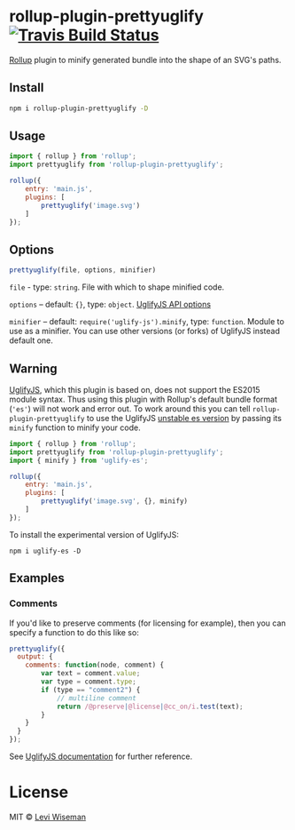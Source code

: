 # rollup-plugin-prettyuglify [![Travis Build Status][travis-img]][travis]

[travis-img]: https://api.travis-ci.org/lwiseman/rollup-plugin-prettyuglify.svg
[travis]: https://travis-ci.org/lwiseman/rollup-plugin-prettyuglify

[Rollup](https://github.com/rollup/rollup) plugin to minify generated bundle into the shape of an SVG's paths.

## Install

```sh
npm i rollup-plugin-prettyuglify -D
```

## Usage

```js
import { rollup } from 'rollup';
import prettyuglify from 'rollup-plugin-prettyuglify';

rollup({
    entry: 'main.js',
    plugins: [
        prettyuglify('image.svg')
    ]
});
```

## Options

```js
prettyuglify(file, options, minifier)
```

`file` - type: `string`. File with which to shape minified code.

`options` – default: `{}`, type: `object`. [UglifyJS API options](https://github.com/mishoo/UglifyJS2#api-reference)

`minifier` – default: `require('uglify-js').minify`, type: `function`. Module to use as a minifier. You can use other versions (or forks) of UglifyJS instead default one.

## Warning

[UglifyJS](https://github.com/mishoo/UglifyJS2), which this plugin is based on, does not support the ES2015 module syntax. Thus using this plugin with Rollup's default bundle format (`'es'`) will not work and error out.
To work around this you can tell `rollup-plugin-prettyuglify` to use the UglifyJS [unstable es version](https://github.com/mishoo/UglifyJS2) by passing its `minify` function to minify your code.
```js
import { rollup } from 'rollup';
import prettyuglify from 'rollup-plugin-prettyuglify';
import { minify } from 'uglify-es';

rollup({
    entry: 'main.js',
    plugins: [
        prettyuglify('image.svg', {}, minify)
    ]
});
```

To install the experimental version of UglifyJS:

```
npm i uglify-es -D
```

## Examples

### Comments

If you'd like to preserve comments (for licensing for example), then you can specify a function to do this like so:

```js
prettyuglify({
  output: {
    comments: function(node, comment) {
        var text = comment.value;
        var type = comment.type;
        if (type == "comment2") {
            // multiline comment
            return /@preserve|@license|@cc_on/i.test(text);
        }
    }
  }
});
```

See [UglifyJS documentation](https://github.com/mishoo/UglifyJS2#keeping-comments-in-the-output) for further reference.

# License

MIT © [Levi Wiseman](mailto:levi@codeaholic.com)
